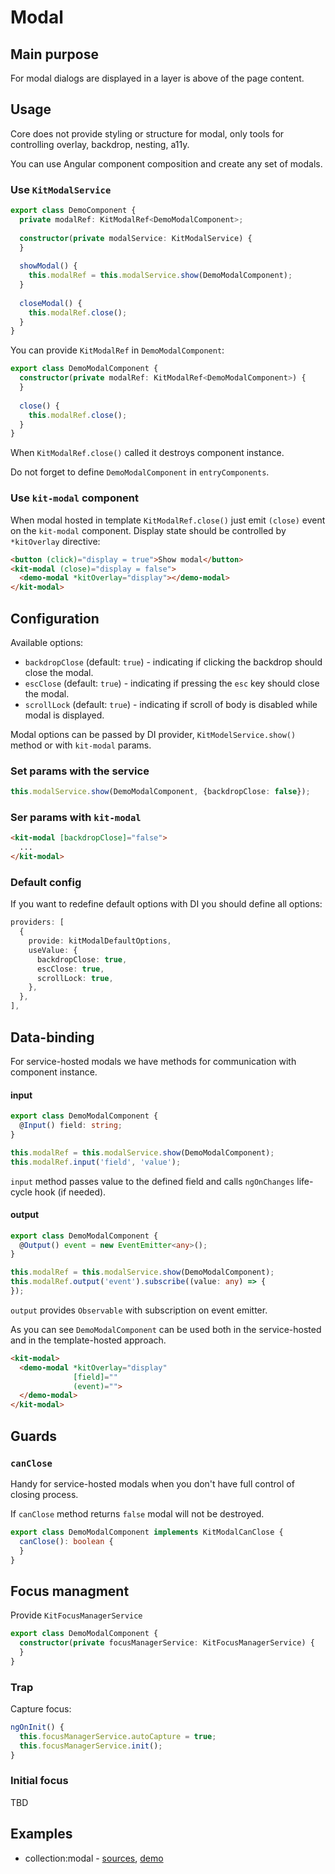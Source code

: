 # Modal

## Main purpose
 
For modal dialogs are displayed in a layer is above of the page content.



## Usage

Core does not provide styling or structure for modal, only tools for controlling overlay, backdrop, nesting, a11y.

You can use Angular component composition and create any set of modals.


### Use `KitModalService`

```typescript
export class DemoComponent {
  private modalRef: KitModalRef<DemoModalComponent>;
  
  constructor(private modalService: KitModalService) {
  }
  
  showModal() {
    this.modalRef = this.modalService.show(DemoModalComponent);
  }
  
  closeModal() {
    this.modalRef.close();
  }
}
```

You can provide `KitModalRef` in `DemoModalComponent`:

```typescript
export class DemoModalComponent {
  constructor(private modalRef: KitModalRef<DemoModalComponent>) {
  }
  
  close() {
    this.modalRef.close();
  }
}
```

When `KitModalRef.close()` called it destroys component instance.

Do not forget to define `DemoModalComponent` in `entryComponents`.


### Use `kit-modal` component

When modal hosted in template `KitModalRef.close()` just emit `(close)` event on the `kit-modal` component. Display state should be controlled by `*kitOverlay` directive:

```html
<button (click)="display = true">Show modal</button>
<kit-modal (close)="display = false">
  <demo-modal *kitOverlay="display"></demo-modal>
</kit-modal>
```



## Configuration

Available options:
  * `backdropClose` (default: `true`) - indicating if clicking the backdrop should close the modal.
  * `escClose` (default: `true`) - indicating if pressing the `esc` key should close the modal.
  * `scrollLock` (default: `true`) - indicating if scroll of body is disabled while modal is displayed.

Modal options can be passed by DI provider, `KitModelService.show()` method or with `kit-modal` params.

### Set params with the service

```typescript
this.modalService.show(DemoModalComponent, {backdropClose: false});
```

### Ser params with `kit-modal`

```html
<kit-modal [backdropClose]="false">
  ...
</kit-modal>
```

### Default config

If you want to redefine default options with DI you should define all options:

```typescript
providers: [
  {
    provide: kitModalDefaultOptions,
    useValue: {
      backdropClose: true,
      escClose: true,
      scrollLock: true,
    },
  },
],
```



## Data-binding

For service-hosted modals we have methods for communication with component instance.

#### input

```typescript
export class DemoModalComponent {
  @Input() field: string;
}
```

```typescript
this.modalRef = this.modalService.show(DemoModalComponent);
this.modalRef.input('field', 'value');
```

`input` method passes value to the defined field and calls `ngOnChanges` life-cycle hook (if needed).

#### output

```typescript
export class DemoModalComponent {
  @Output() event = new EventEmitter<any>();
}
```

```typescript
this.modalRef = this.modalService.show(DemoModalComponent);
this.modalRef.output('event').subscribe((value: any) => {
});
```

`output` provides `Observable` with subscription on event emitter.

As you can see `DemoModalComponent` can be used both in the service-hosted and in the template-hosted approach.

```html
<kit-modal>
  <demo-modal *kitOverlay="display"
              [field]=""
              (event)="">
  </demo-modal>
</kit-modal>
``` 



## Guards

### `canClose`

Handy for service-hosted modals when you don't have full control of closing process.

If `canClose` method returns `false` modal will not be destroyed.

```typescript
export class DemoModalComponent implements KitModalCanClose {
  canClose(): boolean {
  }
}
```


## Focus managment

Provide `KitFocusManagerService`

```typescript
export class DemoModalComponent {
  constructor(private focusManagerService: KitFocusManagerService) {
  }
}
```

### Trap

Capture focus:

```typescript
ngOnInit() {
  this.focusManagerService.autoCapture = true;
  this.focusManagerService.init();
}
```

### Initial focus

TBD



## Examples

* collection:modal - [sources](https://github.com/ngx-kit/ngx-kit/tree/master/packages/collection/lib/ui-modal), [demo](https://ngx-kit.com/collection/module/ui-modal)
